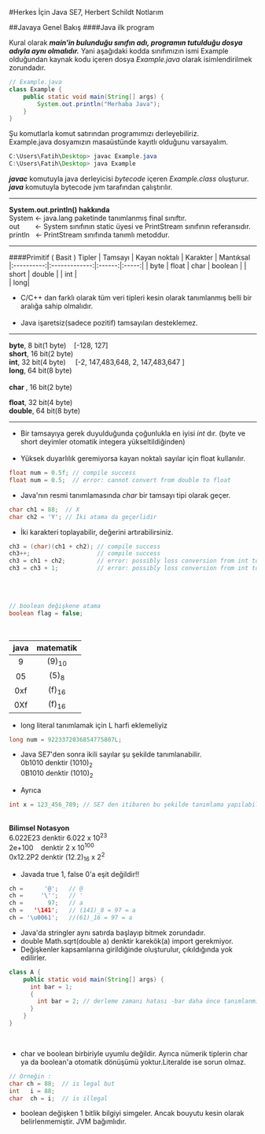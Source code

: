 #Herkes İçin Java SE7, Herbert Schildt Notlarım

##Javaya Genel Bakış
####Java ilk program

Kural olarak <i><b>main'in bulunduğu sınıfın adı, programın tutulduğu dosya adıyla aynı olmalıdır.</b></i> Yani aşağıdaki kodda sınıfımızın ismi Example olduğundan kaynak kodu içeren dosya <i>Example.java</i> olarak isimlendirilmek zorundadır.

```java
// Example.java
class Example {
    public static void main(String[] args) {
        System.out.println("Merhaba Java");
    }
}
```

Şu komutlarla komut satırından programımızı derleyebiliriz. <br/>
Example.java dosyamızın masaüstünde kayıtlı olduğunu varsayalım.

```java
C:\Users\Fatih\Desktop> javac Example.java
C:\Users\Fatih\Desktop> java Example
```

<i><b>javac</b></i> komutuyla java derleyicisi <i>bytecode</i> içeren <i>Example.class</i> oluşturur. <br/>
<i><b>java</b></i> komutuyla bytecode jvm tarafından çalıştırılır. <br/> <hr/>

<b> System.out.println() hakkında </b> <br/>
System <- java.lang paketinde tanımlanmış final sınıftır. <br/>
out &nbsp;&nbsp;&nbsp;&nbsp;&nbsp;&nbsp; <- System sınıfının static üyesi ve PrintStream sınıfının referansıdır. <br/>
println &nbsp; <- PrintStream sınıfında tanımlı metoddur. <br/> <hr/>

####Primitif ( Basit ) Tipler
| Tamsayı   |      Kayan noktalı      |  Karakter | Mantıksal
|:----------:|:-------------:|:------:|:-----:|
| byte  |  float | char | boolean |
| short |    double   |
| int |  
| long|

* C/C++ dan farklı olarak tüm veri tipleri kesin olarak tanımlanmış belli bir aralığa sahip olmalıdır.  <br/> </br>
* Java işaretsiz(sadece pozitif) tamsayıları desteklemez. <br/>

<hr/>
<b>byte</b>,  8 bit(1 byte) &nbsp;&nbsp; [-128, 127] <br/>
<b>short</b>, 16 bit(2 byte) <br/>
<b>int</b>, 32 bit(4 byte) &nbsp;&nbsp;&nbsp; [-2, 147,483,648, 2, 147,483,647 ] <br/>
<b>long</b>, 64 bit(8 byte) <br/>
<br/>
<b>char </b>, 16 bit(2 byte) <br/>

<b>float</b>, 32 bit(4 byte) <br/>
<b>double</b>, 64 bit(8 byte) <br/>
<hr/>

* Bir tamsayıya gerek duyulduğunda çoğunlukla en iyisi <i>int</i> dır. (byte ve short deyimler otomatik integera yükseltildiğinden)  <br/> </br>
* Yüksek duyarlılık geremiyorsa kayan noktalı sayılar için float kullanılır.
```java
float num = 0.5f; // compile success
float num = 0.5;  // error: cannot convert from double to float
```


* Java'nın resmi tanımlamasında <i>char</i> bir tamsayı tipi olarak geçer.
```java
char ch1 = 88;  // X
char ch2 = 'Y'; // İki atama da geçerlidir
```


* İki karakteri toplayabilir, değerini artırabilirsiniz.
```java
ch3 = (char)(ch1 + ch2); // compile success
ch3++;                   // compile success
ch3 = ch1 + ch2;         // error: possibly loss conversion from int to char
ch3 = ch3 + 1;           // error: possibly loss conversion from int to char
```
<br/> <br/>

```java
// boolean değişkene atama
boolean flag = false;
```
<br/>

| java      |     matematik           |
|:---------:|:-----------------------:|
| 9         |  (9)<sub>10</sub>       |
| 05        |  (5)<sub>8</sub>        |
| 0xf       |  (f)<sub>16</sub>       |
| 0Xf       |  (f)<sub>16</sub>       |

* long literal tanımlamak için L harfi eklemeliyiz
```java
long num = 9223372036854775807L;
```
* Java SE7'den sonra ikili sayılar şu şekilde tanımlanabilir. <br/>
0b1010 denktir (1010)<sub>2</sub> </br>
0B1010 denktir (1010)<sub>2</sub>

* Ayrıca
```java
int x = 123_456_789; // SE7 den itibaren bu şekilde tanımlama yapılabilir.
```
<br/>
<b> Bilimsel Notasyon </b> <br/>
6.022E23 denktir 6.022 x 10<sup>23</sup> <br/>
2e+100 &nbsp;&nbsp; denktir 2 x 10<sup>100</sup> <br/>
0x12.2P2 denktir (12.2)<sub>16</sub> x 2<sup>2</sup>

* Javada true 1, false 0'a eşit değildir!!
```java
ch =      '@';   // @
ch =     '\'';   // '
ch =       97;   // a
ch =   '\141';   // (141)_8 = 97 = a
ch = '\u0061';   //(61)_16 = 97 = a
```

* Java'da stringler aynı satırda başlayıp bitmek zorundadır. <br/>
* double Math.sqrt(double a) denktir karekök(a) import gerekmiyor. <br/>
* Değişkenler kapsamlarına girildiğinde oluşturulur, çıkıldığında yok edilirler.
```java
class A {
    public static void main(String[] args) {
      int bar = 1;
      {
        int bar = 2; // derleme zamanı hatası -bar daha önce tanımlanmıştır
      }
    }
}
```
<br/>

* char ve boolean birbiriyle uyumlu değildir. Ayrıca nümerik tiplerin char ya da boolean'a otomatik dönüşümü yoktur.Literalde ise sorun olmaz.
```java
// Örneğin :
char ch = 88;  // is legal but
int   i = 88;
char  ch = i;  // is illegal
```

* boolean değişken 1 bitlik bilgiyi simgeler. Ancak bouyutu kesin olarak belirlenmemiştir. JVM bağımlıdır.
